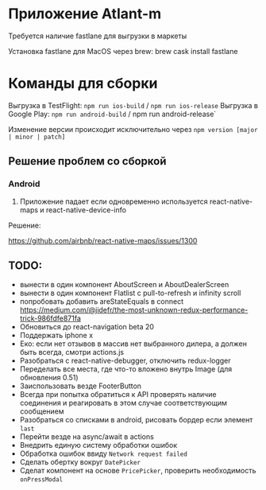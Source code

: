 # Приложение Atlant-m

Требуется наличие fastlane для выгрузки в маркеты

Установка fastlane для MacOS через brew: brew cask install fastlane

# Команды для сборки

Выгрузка в TestFlight: `npm run ios-build` / `npm run ios-release`
Выгрузка в Google Play: `npm run android-build` / npm run android-release`

Изменение версии происходит исключительно через `npm version [major | minor | patch]`


## Решение проблем со сборкой

### Android

1. Приложение падает если одновременно используется react-native-maps и react-native-device-info

Решение:

https://github.com/airbnb/react-native-maps/issues/1300

## TODO:
- вынести в один компонент AboutScreen и AboutDealerScreen
- вынести в один компонент Flatlist с pull-to-refresh и infinity scroll
- попробовать добавить areStateEquals в connect
https://medium.com/@jidefr/the-most-unknown-redux-performance-trick-986fdfe871fa
- Обновиться до react-navigation beta 20
- Поддержать iphone x
- Еко: если нет отзывов в массив нет выбранного дилера, а должен быть всегда, смотри actions.js
- Разобраться с react-native-debugger, отключить redux-logger
- Переделать все места, где что-то вложено внутрь Image (для обновления 0.51)
- Заиспользовать везде FooterButton
- Всегда при попытка обратиться к API проверять наличие соединения и реагировать в этом случае соответствующим сообщением
- Разобраться со списками в android, рисовать бордер если элемент `last`
- Перейти везде на async/await в actions
- Внедрить единую систему обработки ошибок
- Обработка ошибок ввиду `Network request failed`
- Сделать обертку вокруг `DatePicker`
- Сделат компонент на основе `PricePicker`, проверить необходимость `onPressModal`

